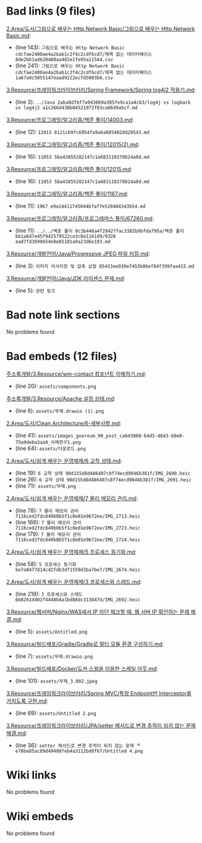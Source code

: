 # Bad links (9 files)
[2.Area/도서/그림으로 배우는 Http Network Basic/그림으로 배우는 Http Network Basic.md](2.Area/도서/그림으로%20배우는%20Http%20Network%20Basic/그림으로%20배우는%20Http%20Network%20Basic.md): 
- (line 143): `그림으로 배우는 Http Network Basic cdcfae2400ae4a2bab1c2f4c2cdf6cd7/제목 없는 데이터베이스 8de2bb1ad620480aa482e1fe95a11544.csv`
- (line 241): `그림으로 배우는 Http Network Basic cdcfae2400ae4a2bab1c2f4c2cdf6cd7/제목 없는 데이터베이스 1a67a9c5055147eaad9222ecfd5003b6.csv`


[3.Resource/프레임워크라이브러리/Spring Framework/Spring log4j2 적용기.md](3.Resource/프레임워크라이브러리/Spring%20Framework/Spring%20log4j2%20적용기.md): 
- (line 3): `../Java 2aba8d7bf7a9430b9a385fe9ca1a4cb3/log4j vs logback vs log4j2 a1c266d438b04521972f03ca86d9abcf.md`


[3.Resource/프로그래밍/알고리즘/백준 풀이/14003.md](3.Resource/프로그래밍/알고리즘/백준%20풀이/14003.md): 
- (line 12): `12015 8121cb9fc6954fa9a6a085402dd28543.md`


[3.Resource/프로그래밍/알고리즘/백준 풀이/12015(2).md](3.Resource/프로그래밍/알고리즘/백준%20풀이/12015(2).md): 
- (line 16): `11053 5ba43855282147c1a683118370824a0d.md`


[3.Resource/프로그래밍/알고리즘/백준 풀이/12015.md](3.Resource/프로그래밍/알고리즘/백준%20풀이/12015.md): 
- (line 16): `11053 5ba43855282147c1a683118370824a0d.md`


[3.Resource/프로그래밍/알고리즘/백준 풀이/1167.md](3.Resource/프로그래밍/알고리즘/백준%20풀이/1167.md): 
- (line 11): `1967 e9a14411745044bfaf7e528484343b54.md`


[3.Resource/프로그래밍/알고리즘/프로그래머스 풀이/67260.md](3.Resource/프로그래밍/알고리즘/프로그래머스%20풀이/67260.md): 
- (line 11): `../../백준 풀이 0c3b446a4f29427fac3382b9bfda795a/백준 풀이 bb1a6d7e45f942579522ce3c0a1161d9/9328 aad7fd3698654e8e85101a9a23d6e103.md`


[3.Resource/개발언어/Java/Progressive JPEG 파일 저장.md](3.Resource/개발언어/Java/Progressive%20JPEG%20파일%20저장.md): 
- (line 3): `이미지 리사이징 및 압축 삽질 85433ee030e7453b86ef84f399faa415.md`


[3.Resource/개발언어/Java/JDK 라이센스 문제.md](3.Resource/개발언어/Java/JDK%20라이센스%20문제.md): 
- (line 5): `관련 링크`




# Bad note link sections
No problems found



# Bad embeds (12 files)
[주소록개발/3.Resource/wm-contact 컴포넌트 이해하기.md](주소록개발/3.Resource/wm-contact%20컴포넌트%20이해하기.md): 
- (line 20): `assets/components.png`


[주소록개발/3.Resource/Apache 설정 상태.md](주소록개발/3.Resource/Apache%20설정%20상태.md): 
- (line 6): `assets/무제.drawio (1).png`


[2.Area/도서/Clean Architecture/6-세부사항.md](2.Area/도서/Clean%20Architecture/6-세부사항.md): 
- (line 41): `assets/images_gooreum_90_post_ca643060-64d5-4643-b0e0-75a9deba3aa9_사례연구1.png`
- (line 64): `assets/다운로드.png`


[2.Area/도서/쉽게 배우는 운영체제/6 교착 상태.md](2.Area/도서/쉽게%20배우는%20운영체제/6%20교착%20상태.md): 
- (line 19): `6 교착 상태 90d155d8d486407c8f74ecd9046b381f/IMG_2690.heic`
- (line 26): `6 교착 상태 90d155d8d486407c8f74ecd9046b381f/IMG_2691.heic`
- (line 71): `assets/무제.png`


[2.Area/도서/쉽게 배우는 운영체제/7 물리 메모리 관리.md](2.Area/도서/쉽게%20배우는%20운영체제/7%20물리%20메모리%20관리.md): 
- (line 78): `7 물리 메모리 관리 7116ced2fdc849b0b5f1c0e01e9672ee/IMG_2713.heic`
- (line 166): `7 물리 메모리 관리 7116ced2fdc849b0b5f1c0e01e9672ee/IMG_2723.heic`
- (line 179): `7 물리 메모리 관리 7116ced2fdc849b0b5f1c0e01e9672ee/IMG_2724.heic`


[2.Area/도서/쉽게 배우는 운영체제/5 프로세스 동기화.md](2.Area/도서/쉽게%20배우는%20운영체제/5%20프로세스%20동기화.md): 
- (line 58): `5 프로세스 동기화 be7a0477d14c42fdb3df1559d3ba7be7/IMG_2674.heic`


[2.Area/도서/쉽게 배우는 운영체제/3 프로세스와 스레드.md](2.Area/도서/쉽게%20배우는%20운영체제/3%20프로세스와%20스레드.md): 
- (line 219): `3 프로세스와 스레드 6b8261d402f4448b8a1bd88dc313847d/IMG_2692.heic`


[3.Resource/웹서버/Nginx/WAS에서 IP 차단 체크할 때, 웹 서버 IP 확인하는 문제 해결.md](3.Resource/웹서버/Nginx/WAS에서%20IP%20차단%20체크할%20때,%20웹%20서버%20IP%20확인하는%20문제%20해결.md): 
- (line 5): `assets/Untitled.png`


[3.Resource/빌드배포/Gradle/Gradle로 멀티 모듈 환경 구성하기.md](3.Resource/빌드배포/Gradle/Gradle로%20멀티%20모듈%20환경%20구성하기.md): 
- (line 7): `assets/무제.drawio.png`


[3.Resource/빌드배포/Docker/도커 스웜을 이용한 스케일 아웃.md](3.Resource/빌드배포/Docker/도커%20스웜을%20이용한%20스케일%20아웃.md): 
- (line 101): `assets/무제_3.002.jpeg`


[3.Resource/프레임워크라이브러리/Spring MVC/특정 Endpoint만 Interceptor를 거치도록 구현.md](3.Resource/프레임워크라이브러리/Spring%20MVC/특정%20Endpoint만%20Interceptor를%20거치도록%20구현.md): 
- (line 69): `assets/Untitled 2.png`


[3.Resource/프레임워크라이브러리/JPA/setter 메서드로 변경 추적이 되지 않는 문제 해결.md](3.Resource/프레임워크라이브러리/JPA/setter%20메서드로%20변경%20추적이%20되지%20않는%20문제%20해결.md): 
- (line 36): `setter 메서드로 변경 추적이 되지 않는 문제 ᄒ e78be85ac89d49408feb4a3112bd0f67/Untitled 4.png`


# Wiki links 
No problems found



# Wiki embeds 
No problems found

